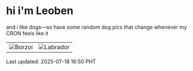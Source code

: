 # hi i'm Leoben

and i like dogs—so have some random dog pics that change whenever my CRON feels like it

|  |  |
|--------|----------|
| ![Borzoi](https://random-dog-vercel.vercel.app/api/random-borzoi?v=1752828654) | ![Labrador](https://random-dog-vercel.vercel.app/api/random-labrador?v=1752828654) |

Last updated: 2025-07-18 16:50 PHT
